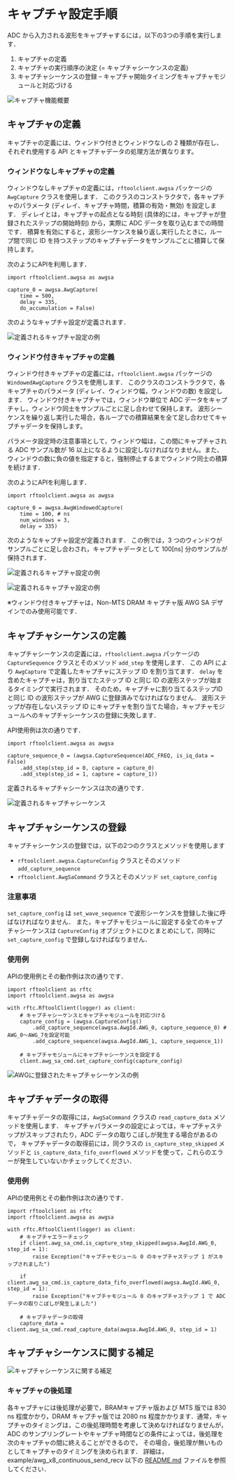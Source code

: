 
# キャプチャ設定手順

ADC から入力される波形をキャプチャするには，以下の3つの手順を実行します．

1. キャプチャの定義
1. キャプチャの実行順序の決定  (= キャプチャシーケンスの定義)
1. キャプチャシーケンスの登録 – キャプチャ開始タイミングをキャプチャモジュールと対応づける

![キャプチャ機能概要](images/capture-overview.png)

## キャプチャの定義

キャプチャの定義には、ウィンドウ付きとウィンドウなしの 2 種類が存在し、それぞれ使用する API とキャプチャデータの処理方法が異なります。

### ウィンドウなしキャプチャの定義

ウィンドウなしキャプチャの定義には，`rftoolclient.awgsa` パッケージの `AwgCapture` クラスを使用します．
このクラスのコンストラクタで，各キャプチャのパラメータ (ディレイ、キャプチャ時間，積算の有効・無効) を設定します．
ディレイとは，キャプチャの起点となる時刻 (具体的には，キャプチャが登録されたステップの開始時刻) から，実際に ADC データを取り込むまでの時間です．
積算を有効にすると，波形シーケンスを繰り返し実行したときに，ループ間で同じ ID を持つステップのキャプチャデータをサンプルごとに積算して保持します。

次のようにAPIを利用します．

```
import rftoolclient.awgsa as awgsa

capture_0 = awgsa.AwgCapture(
    time = 500,
	delay = 335,
	do_accumulation = False)
```

次のようなキャプチャ設定が定義されます．

![定義されるキャプチャ設定の例](images/capture-defined-example.png)

### ウィンドウ付きキャプチャの定義

ウィンドウ付きキャプチャの定義には，`rftoolclient.awgsa` パッケージの `WindowedAwgCapture` クラスを使用します．
このクラスのコンストラクタで，各キャプチャのパラメータ (ディレイ、ウィンドウ幅，ウィンドウの数) を設定します．
ウィンドウ付きキャプチャでは，ウィンドウ単位で ADC データをキャプチャし，ウィンドウ同士をサンプルごとに足し合わせて保持します。
波形シーケンスを繰り返し実行した場合，各ループでの積算結果を全て足し合わせてキャプチャデータを保持します。

パラメータ設定時の注意事項として，ウィンドウ幅は，この間にキャプチャされる ADC サンプル数が 16 以上になるように設定しなければなりません。また、ウィンドウの数に負の値を指定すると，強制停止するまでウィンドウ同士の積算を続けます．

次のようにAPIを利用します．

```
import rftoolclient.awgsa as awgsa

capture_0 = awgsa.AwgWindowedCapture(
    time = 100, # ns
    num_windows = 3,
    delay = 335)
```

次のようなキャプチャ設定が定義されます．
この例では，3 つのウィンドウがサンプルごとに足し合わされ，キャプチャデータとして 100[ns] 分のサンプルが保持されます．

![定義されるキャプチャ設定の例](images/windowed-capture-defined-example-1.png)

![定義されるキャプチャ設定の例](images/windowed-capture-defined-example-2.png)

※ウィンドウ付きキャプチャは，Non-MTS DRAM キャプチャ版 AWG SA デザインでのみ使用可能です．

## キャプチャシーケンスの定義

キャプチャシーケンスの定義には，`rftoolclient.awgsa` パッケージの `CaptureSequence` クラスとそのメソッド `add_step` を使用します．
この API により `AwgCapture` で定義したキャプチャにステップ ID を割り当てます．
`delay` を含めたキャプチャは，割り当てたステップ ID と同じ ID の波形ステップが始まるタイミングで実行されます．
そのため，キャプチャに割り当てるステップID と同じ ID の波形ステップが AWG に登録済みでなければなりません．
波形ステップが存在しないステップ ID にキャプチャを割り当てた場合，キャプチャモジュールへのキャプチャシーケンスの登録に失敗します．

API使用例は次の通りです．

```
import rftoolclient.awgsa as awgsa

capture_sequence_0 = (awgsa.CaptureSequence(ADC_FREQ, is_iq_data = False)
    .add_step(step_id = 0, capture = capture_0)
    .add_step(step_id = 1, capture = capture_1))
```

定義されるキャプチャシーケンスは次の通りです．

![定義されるキャプチャシーケンス](images/capture-defined-sequence-example.png)

## キャプチャシーケンスの登録

キャプチャシーケンスの登録では，以下の2つのクラスとメソッドを使用します
- `rftoolclient.awgsa.CaptureConfig` クラスとそのメソッド `add_capture_sequence`
- `rftoolclient.AwgSaCommand` クラスとそのメソッド `set_capture_config`

### 注意事項
`set_capture_config` は `set_wave_sequence` で波形シーケンスを登録した後に呼ばなければなりません．
また，キャプチャモジュールに設定する全てのキャプチャシーケンスは `CaptureConfig` オブジェクトにひとまとめにして，同時に `set_capture_config` で登録しなければなりません．

### 使用例

APIの使用例とその動作例は次の通りです．

```
import rftoolclient as rftc
import rftoolclient.awgsa as awgsa

with rftc.RftoolClient(logger) as client:
    # キャプチャシーケンスとキャプチャモジュールを対応づける
    capture_config = (awgsa.CaptureConfig()
        .add_capture_sequence(awgsa.AwgId.AWG_0, capture_sequence_0) # AWG_0〜AWG_7を設定可能
        .add_capture_sequence(awgsa.AwgId.AWG_1, capture_sequence_1))

    # キャプチャモジュールにキャプチャシーケンスを設定する
    client.awg_sa_cmd.set_capture_config(capture_config)
```

![AWGに登録されたキャプチャシーケンスの例](images/capture-sequence-registration-example.png)

## キャプチャデータの取得

キャプチャデータの取得には，`AwgSaCommand` クラスの `read_capture_data` メソッドを使用します．
キャプチャパラメータの設定によっては，キャプチャステップがスキップされたり，ADC データの取りこぼしが発生する場合があるので，
キャプチャデータの取得前には，同クラスの `is_capture_step_skipped` メソッドと `is_capture_data_fifo_overflowed` メソッドを使って，これらのエラーが発生していないかチェックしてください．

### 使用例

APIの使用例とその動作例は次の通りです．

```
import rftoolclient as rftc
import rftoolclient.awgsa as awgsa

with rftc.RftoolClient(logger) as client:
    # キャプチャエラーチェック
    if client.awg_sa_cmd.is_capture_step_skipped(awgsa.AwgId.AWG_0, step_id = 1):
        raise Exception("キャプチャモジュール 0 のキャプチャステップ 1 がスキップされました")

    if client.awg_sa_cmd.is_capture_data_fifo_overflowed(awgsa.AwgId.AWG_0, step_id = 1):
        raise Exception("キャプチャモジュール 0 のキャプチャステップ 1 で ADC データの取りこぼしが発生しました")

    # キャプチャデータの取得
    capture_data = client.awg_sa_cmd.read_capture_data(awgsa.AwgId.AWG_0, step_id = 1)

```

## キャプチャシーケンスに関する補足

![キャプチャシーケンスに関する補足](images/capture-add-note-ja.png)

### キャプチャの後処理
各キャプチャには後処理が必要で，BRAMキャプチャ版および MTS 版では 830 ns 程度かかり，DRAM キャプチャ版では 2080 ns 程度かかります．通常，キャプチャのタイミングは，この後処理時間を考慮して決めなければなりませんが，ADC のサンプリングレートやキャプチャ時間などの条件によっては，後処理を次のキャプチャの間に終えることができるので，
その場合，後処理が無いものとしてキャプチャのタイミングを決められます．
詳細は，example/awg_x8_continuous_send_recv 以下の [README.md](../examples/awg_x8_continuous_send_recv/README.md) ファイルを参照してください．
